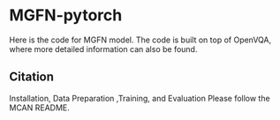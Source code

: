 # MGFN-pytorch
Here is the code for MGFN model. The code is built on top of OpenVQA, where more detailed information can also be found.

## Citation
Installation, Data Preparation ,Training, and Evaluation
Please follow the MCAN README.
